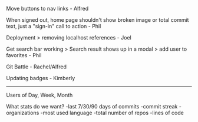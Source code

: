 Move buttons to nav links - Alfred

When signed out, home page shouldn't show broken image or total commit text, just a "sign-in" call to action - Phil

Deployment > removing localhost references - Joel

Get search bar working > Search result shows up in a modal > add user to favorites - Phil

Git Battle - Rachel/Alfred

Updating badges - Kimberly

___________________________

Users of Day, Week, Month

What stats do we want?
-last 7/30/90 days of commits
-commit streak
-organizations
-most used language
-total number of repos
-lines of code
